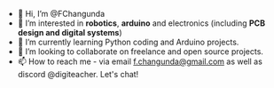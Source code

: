 - 👋 Hi, I’m @FChangunda
- 👀 I’m interested in **robotics**, **arduino** and electronics (including **PCB design and digital systems**)
- 🌱 I’m currently learning Python coding and Arduino projects.
- 💞️ I’m looking to collaborate on freelance and open source projects.
- 📫 How to reach me - via email f.changunda@gmail.com as well as discord @digiteacher. Let's chat! 

<!---
FChangunda/FChangunda is a `README.md` file that appears on my GitHub profile.
--->
